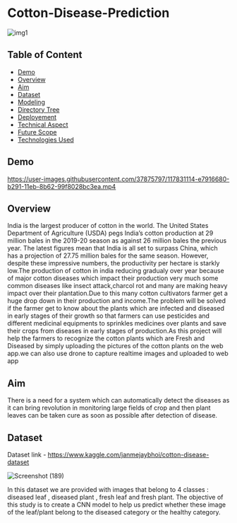 
# Cotton-Disease-Prediction
![img1](https://user-images.githubusercontent.com/37875797/117844621-75bf1a00-b29d-11eb-9c7a-47ef88e9f50a.jpg)

## Table of Content
  * [Demo](#demo)
  * [Overview](#overview)
  * [Aim](#aim)
  * [Dataset](#dataset)
  * [Modeling](#modeling)
  * [Directory Tree](#directory-tree)
  * [Deployement](#deployement)
  * [Technical Aspect](#technical-aspect)
  * [Future Scope](#future-scope)
  * [Technologies Used](#technologies-used)

## Demo
https://user-images.githubusercontent.com/37875797/117831114-e7916680-b291-11eb-8b62-99f8028bc3ea.mp4

## Overview

India is the largest producer of cotton in the world. The United States Department of Agriculture (USDA) pegs India’s cotton production at 29 million bales in the 2019-20 season as against 26 million bales the previous year. The latest figures mean that India is all set to surpass China, which has a projection of 27.75 million bales for the same season. However, despite these impressive numbers, the productivity per hectare is starkly low.The production of cotton in india reducing gradualy over year because of major cotton diseases which impact their production very much some common diseases like insect attack,charcol rot and many are making heavy impact over their plantation.Due to this many cotton cultivators farmer get a huge drop down in their production and income.The problem will be solved if the farmer get to know about the plants which are infected and diseased in early stages of their growth so that farmers can use pesticides and different medicinal equipments to sprinkles medicines over plants and save their crops from diseases in early stages of production.As this project will help the farmers to recognize the cotton plants which are Fresh and Diseased by simply uploading the pictures of the cotton plants on the web app.we can also use drone to capture realtime images and uploaded to web app

## Aim
There is a need for a system which can automatically detect the diseases as it can bring revolution in monitoring large fields of crop and then plant leaves can be taken cure as soon as possible after detection of disease. 

## Dataset
Dataset link - https://www.kaggle.com/janmejaybhoi/cotton-disease-dataset

![Screenshot (189)](https://user-images.githubusercontent.com/37875797/117844104-0ba67500-b29d-11eb-8083-e6ae2b31b85c.png)

In this dataset we are provided with images that belong to 4 classes : diseased leaf , diseased plant , fresh leaf and fresh plant. The objective of this study is to create a CNN model to help us predict whether these image of the leaf/plant belong to the diseased category or the healthy category.

  
